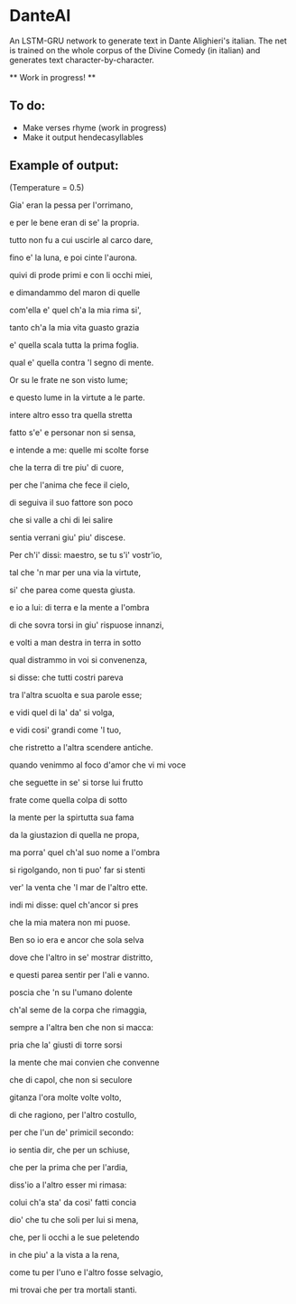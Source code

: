 # DanteAI
An LSTM-GRU network to generate text in Dante Alighieri's italian. The net is trained on the whole corpus of the Divine Comedy (in italian) and generates text character-by-character.

** Work in progress! **

## To do:
- Make verses rhyme (work in progress)
- Make it output hendecasyllables


## Example of output:

(Temperature = 0.5)

Gia' eran la pessa per l'orrimano,

e per le bene eran di se' la propria.

tutto non fu a cui uscirle al carco dare,

fino e' la luna, e poi cinte l'aurona.

quivi di prode primi e con li occhi miei,

e dimandammo del maron di quelle

com'ella e' quel ch'a la mia rima si',

tanto ch'a la mia vita guasto grazia

e' quella scala tutta la prima foglia.

qual e' quella contra 'l segno di mente.



Or su le frate ne son visto lume;

e questo lume in la virtute a le parte.

intere altro esso tra quella stretta

fatto s'e' e personar non si sensa,

e intende a me: quelle mi scolte forse

che la terra di tre piu' di cuore,

per che l'anima che fece il cielo,

di seguiva il suo fattore son poco

che si valle a chi di lei salire

sentia verrani giu' piu' discese.




Per ch'i' dissi: maestro, se tu s'i' vostr'io,

tal che 'n mar per una via la virtute,

si' che parea come questa giusta.

e io a lui: di terra e la mente a l'ombra

di che sovra torsi in giu' rispuose innanzi,

e volti a man destra in terra in sotto

qual distrammo in voi si convenenza,

si disse: che tutti costri pareva

tra l'altra scuolta e sua parole esse;

e vidi quel di la' da' si volga,

e vidi cosi' grandi come 'l tuo,

che ristretto a l'altra scendere antiche.

quando venimmo al foco d'amor che vi mi voce

che seguette in se' si torse lui frutto

frate come quella colpa di sotto

la mente per la spirtutta sua fama

da la giustazion di quella ne propa,

ma porra' quel ch'al suo nome a l'ombra

si rigolgando, non ti puo' far si stenti

ver' la venta che 'l mar de l'altro ette.

indi mi disse: quel ch'ancor si pres

che la mia matera non mi puose.



Ben so io era e ancor che sola selva

dove che l'altro in se' mostrar distritto,

e questi parea sentir per l'ali e vanno.

poscia che 'n su l'umano dolente

ch'al seme de la corpa che rimaggia,

sempre a l'altra ben che non si macca:

pria che la' giusti di torre sorsi

la mente che mai convien che convenne

che di capol, che non si seculore

gitanza l'ora molte volte volto,



di che ragiono, per l'altro costullo,

per che l'un de' primicil secondo:

io sentia dir, che per un schiuse,

che per la prima che per l'ardia,

diss'io a l'altro esser mi rimasa:

colui ch'a sta' da cosi' fatti concia

dio' che tu che soli per lui si mena,

che, per li occhi a le sue peletendo

in che piu' a la vista a la rena,

come tu per l'uno e l'altro fosse selvagio,

mi trovai che per tra mortali stanti.
